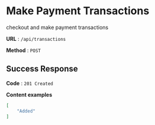 # Make Payment Transactions

checkout and make payment transactions

**URL** : `/api/transactions`

**Method** : `POST`

## Success Response

**Code** : `201 Created`

**Content examples**

```json
[
    "Added"
]
```
